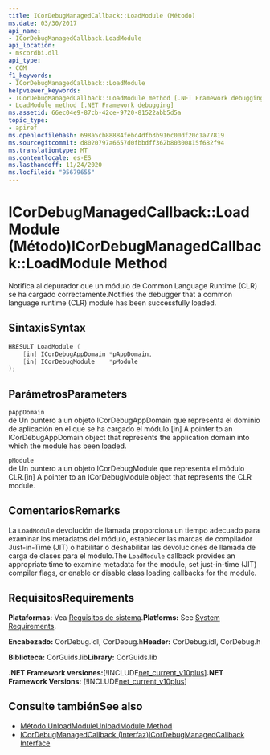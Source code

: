 ```yaml
---
title: ICorDebugManagedCallback::LoadModule (Método)
ms.date: 03/30/2017
api_name:
- ICorDebugManagedCallback.LoadModule
api_location:
- mscordbi.dll
api_type:
- COM
f1_keywords:
- ICorDebugManagedCallback::LoadModule
helpviewer_keywords:
- ICorDebugManagedCallback::LoadModule method [.NET Framework debugging]
- LoadModule method [.NET Framework debugging]
ms.assetid: 66ec04e9-87cb-42ce-9720-81522abb5d5a
topic_type:
- apiref
ms.openlocfilehash: 698a5cb88884febc4dfb3b916c00df20c1a77819
ms.sourcegitcommit: d8020797a6657d0fbbdff362b80300815f682f94
ms.translationtype: MT
ms.contentlocale: es-ES
ms.lasthandoff: 11/24/2020
ms.locfileid: "95679655"
---
```

# <a name="icordebugmanagedcallbackloadmodule-method"></a><span data-ttu-id="07029-102">ICorDebugManagedCallback::LoadModule (Método)</span><span class="sxs-lookup"><span data-stu-id="07029-102">ICorDebugManagedCallback::LoadModule Method</span></span>

<span data-ttu-id="07029-103">Notifica al depurador que un módulo de Common Language Runtime (CLR) se ha cargado correctamente.</span><span class="sxs-lookup"><span data-stu-id="07029-103">Notifies the debugger that a common language runtime (CLR) module has been successfully loaded.</span></span>  
  
## <a name="syntax"></a><span data-ttu-id="07029-104">Sintaxis</span><span class="sxs-lookup"><span data-stu-id="07029-104">Syntax</span></span>  
  
```cpp  
HRESULT LoadModule (  
    [in] ICorDebugAppDomain *pAppDomain,  
    [in] ICorDebugModule    *pModule  
);  
```  
  
## <a name="parameters"></a><span data-ttu-id="07029-105">Parámetros</span><span class="sxs-lookup"><span data-stu-id="07029-105">Parameters</span></span>  

 `pAppDomain`  
 <span data-ttu-id="07029-106">de Un puntero a un objeto ICorDebugAppDomain que representa el dominio de aplicación en el que se ha cargado el módulo.</span><span class="sxs-lookup"><span data-stu-id="07029-106">[in] A pointer to an ICorDebugAppDomain object that represents the application domain into which the module has been loaded.</span></span>  
  
 `pModule`  
 <span data-ttu-id="07029-107">de Un puntero a un objeto ICorDebugModule que representa el módulo CLR.</span><span class="sxs-lookup"><span data-stu-id="07029-107">[in] A pointer to an ICorDebugModule object that represents the CLR module.</span></span>  
  
## <a name="remarks"></a><span data-ttu-id="07029-108">Comentarios</span><span class="sxs-lookup"><span data-stu-id="07029-108">Remarks</span></span>  

 <span data-ttu-id="07029-109">La `LoadModule` devolución de llamada proporciona un tiempo adecuado para examinar los metadatos del módulo, establecer las marcas de compilador Just-in-Time (JIT) o habilitar o deshabilitar las devoluciones de llamada de carga de clases para el módulo.</span><span class="sxs-lookup"><span data-stu-id="07029-109">The `LoadModule` callback provides an appropriate time to examine metadata for the module, set just-in-time (JIT) compiler flags, or enable or disable class loading callbacks for the module.</span></span>  
  
## <a name="requirements"></a><span data-ttu-id="07029-110">Requisitos</span><span class="sxs-lookup"><span data-stu-id="07029-110">Requirements</span></span>  

 <span data-ttu-id="07029-111">**Plataformas:** Vea [Requisitos de sistema](../../get-started/system-requirements.md).</span><span class="sxs-lookup"><span data-stu-id="07029-111">**Platforms:** See [System Requirements](../../get-started/system-requirements.md).</span></span>  
  
 <span data-ttu-id="07029-112">**Encabezado:** CorDebug.idl, CorDebug.h</span><span class="sxs-lookup"><span data-stu-id="07029-112">**Header:** CorDebug.idl, CorDebug.h</span></span>  
  
 <span data-ttu-id="07029-113">**Biblioteca:** CorGuids.lib</span><span class="sxs-lookup"><span data-stu-id="07029-113">**Library:** CorGuids.lib</span></span>  
  
 <span data-ttu-id="07029-114">**.NET Framework versiones:**[!INCLUDE[net_current_v10plus](../../../../includes/net-current-v10plus-md.md)]</span><span class="sxs-lookup"><span data-stu-id="07029-114">**.NET Framework Versions:** [!INCLUDE[net_current_v10plus](../../../../includes/net-current-v10plus-md.md)]</span></span>  
  
## <a name="see-also"></a><span data-ttu-id="07029-115">Consulte también</span><span class="sxs-lookup"><span data-stu-id="07029-115">See also</span></span>

- [<span data-ttu-id="07029-116">Método UnloadModule</span><span class="sxs-lookup"><span data-stu-id="07029-116">UnloadModule Method</span></span>](icordebugmanagedcallback-unloadmodule-method.md)
- [<span data-ttu-id="07029-117">ICorDebugManagedCallback (Interfaz)</span><span class="sxs-lookup"><span data-stu-id="07029-117">ICorDebugManagedCallback Interface</span></span>](icordebugmanagedcallback-interface.md)
